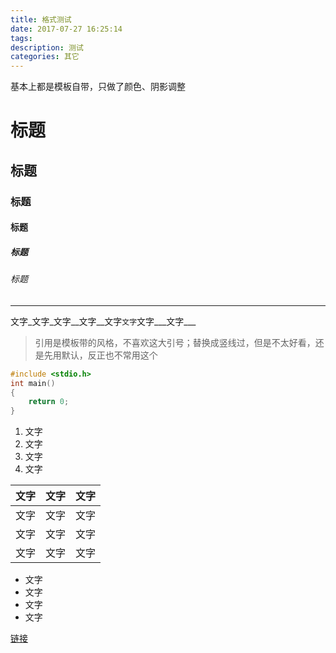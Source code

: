 ```yaml
---
title: 格式测试
date: 2017-07-27 16:25:14
tags:
description: 测试  
categories: 其它
---
```


基本上都是模板自带，只做了颜色、阴影调整

# 标题
## 标题
### 标题
#### 标题
##### 标题
###### 标题


----------

文字_文字_文字__文字__文字`文字`文字___文字___ 

> 引用是模板带的风格，不喜欢这大引号；替换成竖线过，但是不太好看，还是先用默认，反正也不常用这个

```c++
#include <stdio.h>
int main()
{
    return 0;
}
```

1. 文字
1. 文字
1. 文字
1. 文字

文字|文字|文字
---|---|---
文字|文字|文字
文字|文字|文字
文字|文字|文字

* 文字
* 文字
* 文字
* 文字

[链接](#标题)

